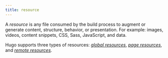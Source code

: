 ```yaml
---
title: resource
---
```


A _resource_ is any file consumed by the build process to augment or generate content, structure, behavior, or presentation. For example: images, videos, content snippets, CSS, Sass, JavaScript, and data.

Hugo supports three types of resources: [_global resources_](g), [_page resources_](g), and [_remote resources_](g).
